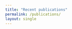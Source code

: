 ```yaml
---
title: "Recent publications"
permalink: /publications/
layout: single
---
```


<script src="https://unpkg.com/htmx.org@1.9.12" integrity="sha384-ujb1lZYygJmzgSwoxRggbCHcjc0rB2XoQrxeTUQyRjrOnlCoYta87iKBWq3EsdM2" crossorigin="anonymous"></script>
<style>
.pubtype {
  font-size: small;
  background-color: lightgray;
  font-variant: small-caps;
}
.title {
  font-weight: bold;
}
.venue {
  font-style: italic;
}
div.pub {
  margin-top: 10px;
}
</style>    
<div id="content" hx-get="https://infosec-internal.cs.ucl.ac.uk/publications/" hx-trigger="load" hx-select="#pubs" hx-swap="outerHTML"></div>
